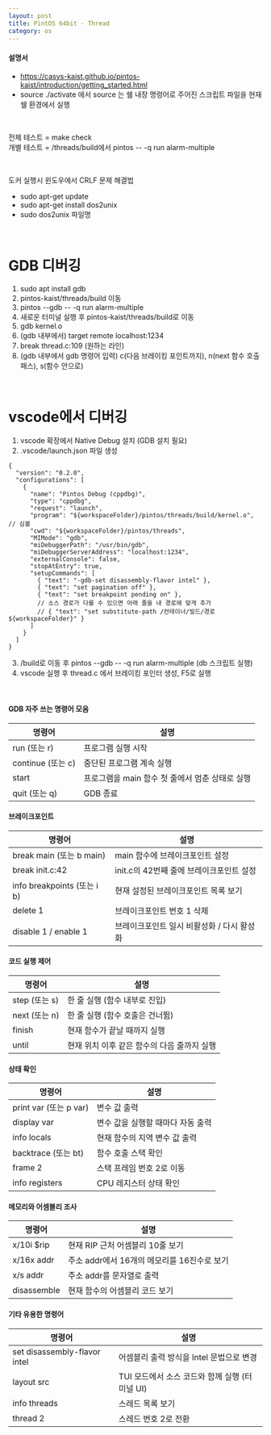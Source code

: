 ```yaml
---
layout: post
title: PintOS 64bit - Thread
category: os
---
```


#### 설명서
- https://casys-kaist.github.io/pintos-kaist/introduction/getting_started.html
- source ./activate 에서 source 는 쉘 내장 명령어로 주어진 스크립트 파일을 현재 쉘 환경에서 실행

&nbsp;

전체 테스트 = make check  
개별 테스트 = /threads/build에서 pintos -- -q run alarm-multiple

&nbsp;

도커 실행시 윈도우에서 CRLF 문제 해결법
- sudo apt-get update
- sudo apt-get install dos2unix
- sudo dos2unix 파일명

&nbsp;


# GDB 디버깅

1. sudo apt install gdb
2. pintos-kaist/threads/build 이동
3. pintos \-\-gdb \-\- \-q run alarm-multiple
4. 새로운 터미널 실행 후 pintos-kaist/threads/build로 이동
5. gdb kernel.o
6. (gdb 내부에서) target remote localhost:1234
7. break thread.c:109 (원하는 라인)
8. (gdb 내부에서 gdb 명령어 입력) c(다음 브레이킹 포인트까지), n(next 함수 호출 패스), s(함수 안으로)

&nbsp;

# vscode에서 디버깅

1. vscode 확장에서 Native Debug 설치 (GDB 설치 필요)
2. .vscode/launch.json 파일 생성
```
{
  "version": "0.2.0",
  "configurations": [
    {
      "name": "Pintos Debug (cppdbg)",
      "type": "cppdbg",
      "request": "launch",
      "program": "${workspaceFolder}/pintos/threads/build/kernel.o",   // 심볼
      "cwd": "${workspaceFolder}/pintos/threads",
      "MIMode": "gdb",
      "miDebuggerPath": "/usr/bin/gdb",
      "miDebuggerServerAddress": "localhost:1234",
      "externalConsole": false,
      "stopAtEntry": true,
      "setupCommands": [
        { "text": "-gdb-set disassembly-flavor intel" },
        { "text": "set pagination off" },
        { "text": "set breakpoint pending on" },
        // 소스 경로가 다를 수 있으면 아래 줄을 내 경로에 맞게 추가
        // { "text": "set substitute-path /컨테이너/빌드/경로 ${workspaceFolder}" }
      ]
    }
  ]
}
```
3. /build로 이동 후 pintos \-\-gdb \-\- \-q run alarm-multiple (db 스크립트 실행)
4. vscode 실행 후 thread.c 에서 브레이킹 포인터 생성, F5로 실행

&nbsp;

#### GDB 자주 쓰는 명령어 모음

| 명령어 | 설명 |
|--------|------|
| run (또는 r) | 프로그램 실행 시작 |
| continue (또는 c) | 중단된 프로그램 계속 실행 |
| start | 프로그램을 main 함수 첫 줄에서 멈춘 상태로 실행 |
| quit (또는 q) | GDB 종료 |

#### 브레이크포인트

| 명령어 | 설명 |
|--------|------|
| break main (또는 b main) | main 함수에 브레이크포인트 설정 |
| break init.c:42 | init.c의 42번째 줄에 브레이크포인트 설정 |
| info breakpoints (또는 i b) | 현재 설정된 브레이크포인트 목록 보기 |
| delete 1 | 브레이크포인트 번호 1 삭제 |
| disable 1 / enable 1 | 브레이크포인트 일시 비활성화 / 다시 활성화 |

#### 코드 실행 제어

| 명령어 | 설명 |
|--------|------|
| step (또는 s) | 한 줄 실행 (함수 내부로 진입) |
| next (또는 n) | 한 줄 실행 (함수 호출은 건너뜀) |
| finish | 현재 함수가 끝날 때까지 실행 |
| until | 현재 위치 이후 같은 함수의 다음 줄까지 실행 |

#### 상태 확인

| 명령어 | 설명 |
|--------|------|
| print var (또는 p var) | 변수 값 출력 |
| display var | 변수 값을 실행할 때마다 자동 출력 |
| info locals | 현재 함수의 지역 변수 값 출력 |
| backtrace (또는 bt) | 함수 호출 스택 확인 |
| frame 2 | 스택 프레임 번호 2로 이동 |
| info registers | CPU 레지스터 상태 확인 |

#### 메모리와 어셈블리 조사

| 명령어 | 설명 |
|--------|------|
| x/10i $rip | 현재 RIP 근처 어셈블리 10줄 보기 |
| x/16x addr | 주소 addr에서 16개의 메모리를 16진수로 보기 |
| x/s addr | 주소 addr를 문자열로 출력 |
| disassemble | 현재 함수의 어셈블리 코드 보기 |

#### 기타 유용한 명령어

| 명령어 | 설명 |
|--------|------|
| set disassembly-flavor intel | 어셈블리 출력 방식을 Intel 문법으로 변경 |
| layout src | TUI 모드에서 소스 코드와 함께 실행 (터미널 UI) |
| info threads | 스레드 목록 보기 |
| thread 2 | 스레드 번호 2로 전환 |